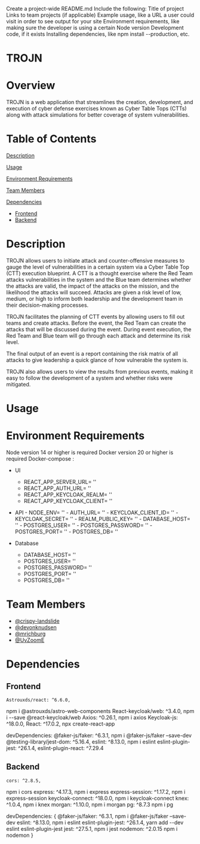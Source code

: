 Create a project-wide README.md
Include the following:
    Title of project
    Links to team projects (if applicable)
    Example usage, like a URL a user could visit in order to see output for your site
    Environment requirements, like making sure the developer is using a certain Node version
    Development code, if it exists
    Installing dependencies, like npm install --production, etc.


# TROJN


# Overview
TROJN is a web application that streamlines the creation, development, and execution of cyber defense exercises known as Cyber Table Tops (CTTs) along with attack simulations for better coverage of system vulnerabilities.

# Table of Contents
[Description](#Description)

[Usage](#Usage)

[Environment Requirements](#Environment-Requirements)

[Team Members](#Team-Members)

[Dependencies](#Dependencies)
- [Frontend](#Frontend)
- [Backend](#Backend)


# Description
TROJN allows users to initiate attack and counter-offensive measures to gauge the level of vulnerabilities in a certain system via a Cyber Table Top (CTT) execution blueprint. A CTT is a thought exercise where the Red Team attacks vulnerabilities in the system and the Blue team determines whether the attacks are valid, the impact of the attacks on the mission, and the likelihood the attacks will succeed. Attacks are given a risk level of low, medium, or high to inform both leadership and the development team in their decision-making processes.

TROJN facilitates the planning of CTT events by allowing users to fill out teams and create attacks. Before the event, the Red Team can create the attacks that will be discussed during the event. During event execution, the Red Team and Blue team will go through each attack and determine its risk level.

The final output of an event is a report containing the risk matrix of all attacks to give leadership a quick glance of how vulnerable the system is.

TROJN also allows users to view the results from previous events, making it easy to follow the development of a system and whether risks were mitigated.

# Usage


# Environment Requirements
Node version 14 or higher is required
Docker version 20 or higher is required
Docker-compose :
 - UI
      - REACT_APP_SERVER_URL= ''
      - REACT_APP_AUTH_URL= ''
      - REACT_APP_KEYCLOAK_REALM= ''
      - REACT_APP_KEYCLOAK_CLIENT= ''

- API
      - NODE_ENV= ''
      - AUTH_URL= ''
      - KEYCLOAK_CLIENT_ID= ''
      - KEYCLOAK_SECRET= ''
      - REALM_PUBLIC_KEY= ''
      - DATABASE_HOST= ''
      - POSTGRES_USER= ''
      - POSTGRES_PASSWORD= ''
      - POSTGRES_PORT= ''
      - POSTGRES_DB= ''
- Database
     - DATABASE_HOST= ''
     - POSTGRES_USER= ''
     - POSTGRES_PASSWORD= ''
     - POSTGRES_PORT= ''
     - POSTGRES_DB= ''

# Team Members

- [@crispy-landslide](https://github.com/crispy-landslide)
- [@devonknudsen](https://github.com/UvZoomE)
- [@mrichburg](https://github.com/mrichburg)
- [@UvZoomE](https://github.com/UvZoomE)


# Dependencies
## Frontend
    Astrouxds/react: ^6.6.0,
npm i @astrouxds/astro-web-components
    React-keycloak/web: ^3.4.0,
npm i --save @react-keycloak/web
    Axios: ^0.26.1,
npm i axios
    Keycloak-js: ^18.0.0,
    React: ^17.0.2,
npx create-react-app

  devDependencies:
    @faker-js/faker: ^6.3.1,
npm i @faker-js/faker –save-dev
    @testing-library/jest-dom: ^5.16.4,
    eslint: ^8.13.0,
npm i eslint
    eslint-plugin-jest: ^26.1.4,
    eslint-plugin-react: ^7.29.4

## Backend
    cors: ^2.8.5,
npm i cors
    express: ^4.17.3,
npm i express
    express-session: ^1.17.2,
npm i express-session
    keycloak-connect: ^18.0.0,
npm i keycloak-connect
    knex: ^1.0.4,
npm i knex
    morgan: ^1.10.0,
npm i morgan
    pg: ^8.7.3
npm i pg

  devDependencies: {
    @faker-js/faker: ^6.3.1,
npm i @faker-js/faker –save-dev
    eslint: ^8.13.0,
npm i eslint
    eslint-plugin-jest: ^26.1.4,
yarn add --dev eslint eslint-plugin-jest
    jest: ^27.5.1,
npm i jest
    nodemon: ^2.0.15
npm i nodemon
  }


